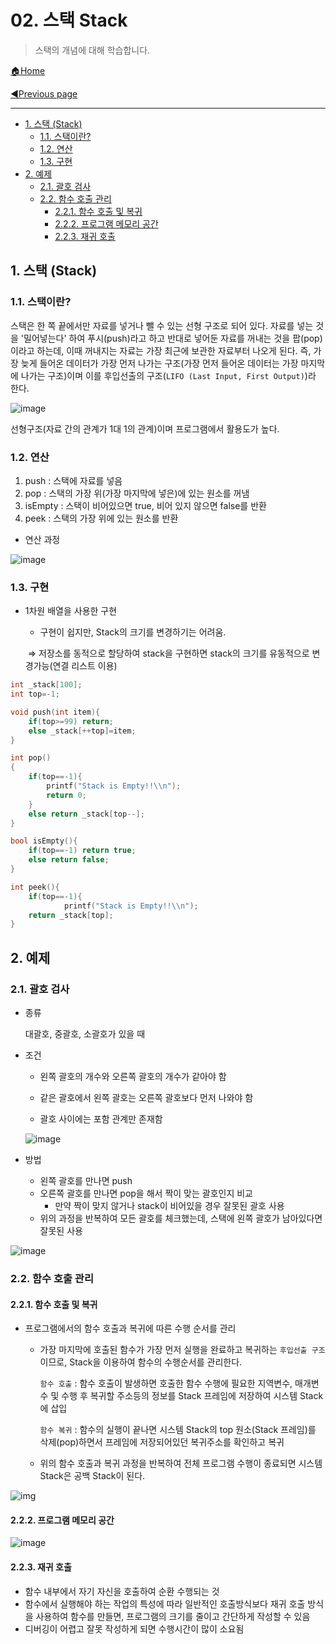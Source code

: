 # 02. 스택 Stack

> 스택의 개념에 대해 학습합니다.
>

[🏠Home](https://github.com/batboy118/Study_Note)

[◀Previous page ](./)

---

<!-- TOC -->

- [1. 스택 (Stack)](#1-스택-stack)
	- [1.1. 스택이란?](#11-스택이란)
	- [1.2. 연산](#12-연산)
	- [1.3. 구현](#13-구현)
- [2. 예제](#2-예제)
	- [2.1. 괄호 검사](#21-괄호-검사)
	- [2.2. 함수 호출 관리](#22-함수-호출-관리)
		- [2.2.1. 함수 호출 및 복귀](#221-함수-호출-및-복귀)
		- [2.2.2. 프로그램 메모리 공간](#222-프로그램-메모리-공간)
		- [2.2.3. 재귀 호출](#223-재귀-호출)

<!-- /TOC -->

## 1. 스택 (Stack)

### 1.1. 스택이란?

스택은 한 쪽 끝에서만 자료를 넣거나 뺄 수 있는 선형 구조로 되어 있다. 자료를 넣는 것을 '밀어넣는다' 하여 푸시(push)라고 하고 반대로 넣어둔 자료를 꺼내는 것을 팝(pop)이라고 하는데, 이때 꺼내지는 자료는 가장 최근에 보관한 자료부터 나오게 된다. 즉, 가장 늦게 들어온 데이터가 가장 먼저 나가는 구조(가장 먼저 들어온 데이터는 가장 마지막에   나가는 구조)이며 이를 후입선출의 구조(`LIFO (Last Input, First Output)`)라 한다.

![image](https://user-images.githubusercontent.com/53181778/77248393-fdc50900-6c30-11ea-8732-7b690b44b4bf.png)

선형구조(자료 간의 관계가 1대 1의 관계)이며 프로그램에서 활용도가 높다.

### 1.2. 연산

1. push : 스택에 자료를 넣음
2. pop : 스택의 가장 위(가장 마지막에 넣은)에 있는 원소를 꺼냄
3. isEmpty : 스택이 비어있으면 true, 비어 있지 않으면 false를 반환
4. peek : 스택의 가장 위에 있는 원소를 반환

- 연산 과정

![image](https://user-images.githubusercontent.com/53181778/77248408-0fa6ac00-6c31-11ea-8fc8-9b83a84fb055.png)



### 1.3. 구현

- 1차원 배열을 사용한 구현
  - 구현이 쉽지만, Stack의 크기를 변경하기는 어려움.

  ​	⇒ 저장소를 동적으로 할당하여 stack을 구현하면 stack의 크기를 유동적으로 변경가능(연결 리스트 이용)

```c
int _stack[100];
int top=-1;

void push(int item){
	if(top>=99) return;
	else _stack[++top]=item;
}

int pop()
{
	if(top==-1){
		printf("Stack is Empty!!\\n");
		return 0;
	}
	else return _stack[top--];
}

bool isEmpty(){
	if(top==-1) return true;
	else return false;
}

int peek(){
	if(top==-1){
			printf("Stack is Empty!!\\n");
	return _stack[top];
}
```

## 2. 예제

### 2.1. 괄호 검사

- 종류

  대괄호, 중괄호, 소괄호가 있을 때

- 조건

  - 왼쪽 괄호의 개수와 오른쪽 괄호의 개수가 같아야 함

  - 같은 괄호에서 왼쪽 괄호는 오른쪽 괄호보다 먼저 나와야 함

  - 괄호 사이에는 포함 관계만 존재함

  ![image](https://user-images.githubusercontent.com/53181778/77249047-65ca1e00-6c36-11ea-9c98-76d8d7331552.png)

- 방법
  - 왼쪽 괄호를 만나면 push
  - 오른쪽 괄호를 만나면 pop을 해서 짝이 맞는 괄호인지 비교
    - 만약 짝이 맞지 않거나 stack이 비어있을 경우 잘못된 괄호 사용
  - 위의 과정을 반복하여 모든 괄호를 체크했는데, 스택에 왼쪽 괄호가 남아있다면 잘못된 사용

![image](https://user-images.githubusercontent.com/53181778/77249059-7aa6b180-6c36-11ea-977d-002c58764ed5.png)

### 2.2. 함수 호출 관리

#### 2.2.1. 함수 호출 및 복귀

- 프로그램에서의 함수 호출과 복귀에 따른 수행 순서를 관리

  - 가장 마지막에 호출된 함수가 가장 먼저 실행을 완료하고 복귀하는 `후입선출 구조`이므로, Stack을 이용하여 함수의 수행순서를 관리한다.

    `함수 호출` : 함수 호출이 발생하면 호출한 함수 수행에 필요한 지역변수, 매개변수 및 수행 후 복귀할 주소등의 정보를 Stack 프레임에 저장하여 시스템 Stack에 삽입

    `함수 복귀` : 함수의 실행이 끝나면 시스템 Stack의 top 원소(Stack 프레임)를 삭제(pop)하면서 프레임에 저장되어있던 복귀주소를 확인하고 복귀

  - 위의 함수 호출과 복귀 과정을 반복하여 전체 프로그램 수행이 종료되면 시스템 Stack은 공백 Stack이 된다.

![img](https://www.notion.so/image/https%3A%2F%2Fs3-us-west-2.amazonaws.com%2Fsecure.notion-static.com%2F4f9bc278-d9a6-4bb0-bdcd-8d16d334f38b%2FUntitled.png?table=block&id=87a9232c-7050-44a9-a508-f3cd35a415b0&width=2950&cache=v2)

#### 2.2.2. 프로그램 메모리 공간

![image](https://user-images.githubusercontent.com/53181778/77249148-00c2f800-6c37-11ea-9126-b3f3550ec938.png)

#### 2.2.3. 재귀 호출

- 함수 내부에서 자기 자신을 호출하여 순환 수행되는 것
- 함수에서 실행해야 하는 작업의 특성에 따라 일반적인 호출방식보다 재귀 호출 방식을 사용하여 함수를 만들면, 프로그램의 크기를 줄이고 간단하게 작성할 수 있음
- 디버깅이 어렵고 잘못 작성하게 되면 수행시간이 많이 소요됨

